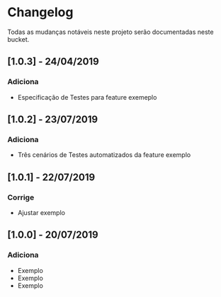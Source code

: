 # Changelog
Todas as mudanças notáveis neste projeto serão documentadas neste bucket.

## [1.0.3] - 24/04/2019

### Adiciona
- Especificação de Testes para feature exemeplo

## [1.0.2] - 23/07/2019

### Adiciona
- Três cenários de Testes automatizados da feature exemplo

## [1.0.1] - 22/07/2019

### Corrige
- Ajustar exemplo

## [1.0.0] - 20/07/2019

### Adiciona
- Exemplo
- Exemplo
- Exemplo
